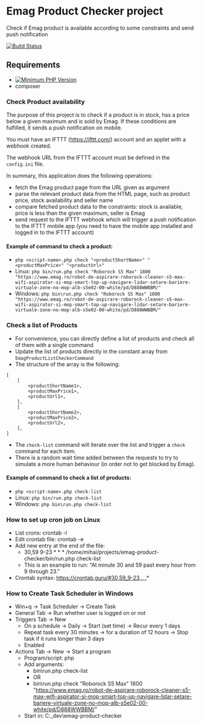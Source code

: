 # Emag Product Checker project
Check if Emag product is available according to some constraints and send push notification

[![Build Status](https://travis-ci.com/mihaitmf/emag-product-checker.svg?branch=main)](https://travis-ci.com/mihaitmf/emag-product-checker)

## Requirements
- [![Minimum PHP Version](https://img.shields.io/badge/php-%3E%3D7.4-blue)](https://php.net/)
- composer

### Check Product availability
The purpose of this project is to check if a product is in stock, has a price below a given maximum and is sold by Emag.
If these conditions are fulfilled, it sends a push notification on mobile. 

You must have an IFTTT (https://ifttt.com/) account and an applet with a webhook created.

The webhook URL from the IFTTT account must be defined in the `config.ini` file.

In summary, this application does the following operations:
* fetch the Emag product page from the URL given as argument 
* parse the relevant product data from the HTML page, such as product price, stock availability and seller name
* compare fetched product data to the constraints: stock is available, price is less than the given maximum, seller is Emag
* send request to the IFTTT webhook which will trigger a push notification to the IFTTT mobile app
(you need to have the mobile app installed and logged in to the IFTTT account) 

#### Example of command to check a product:
* `php <script-name>.php check "<productShortName>" "<productMaxPrice>" "<productUrl>"`
* Linux: `php bin/run.php check "Roborock S5 Max" 1800 "https://www.emag.ro/robot-de-aspirare-roborock-cleaner-s5-max-wifi-aspirator-si-mop-smart-top-up-navigare-lidar-setare-bariere-virtuale-zone-no-mop-alb-s5e02-00-white/pd/D888WWBBM/"`
* Windows: `php bin\run.php check "Roborock S5 Max" 1800 "https://www.emag.ro/robot-de-aspirare-roborock-cleaner-s5-max-wifi-aspirator-si-mop-smart-top-up-navigare-lidar-setare-bariere-virtuale-zone-no-mop-alb-s5e02-00-white/pd/D888WWBBM/"`

### Check a list of Products
* For convenience, you can directly define a list of products and check all of them with a single command 
* Update the list of products directly in the constant array from `EmagProductListCheckerCommand`
* The structure of the array is the following:
```
[
    [
        <productShortName1>,
        <productMaxPrice1>,
        <productUrl1>,
    ],
    [
        <productShortName2>,
        <productMaxPrice2>,
        <productUrl2>,
    ],
]
```
* The `check-list` command will iterate over the list and trigger a `check` command for each item.
* There is a random wait time added between the requests to try to simulate a more human behaviour
(in order not to get blocked by Emag).
 
#### Example of command to check a list of products:
* `php <script-name>.php check-list`
* Linux: `php bin/run.php check-list`
* Windows: `php bin\run.php check-list`


### How to set up cron job on Linux
* List crons: crontab -l
* Edit crontab file: crontab -e
* Add new entry at the end of the file:
  * 30,59 9-23 * * * /home/mihai/projects/emag-product-checker/bin/run.php check-list
  * This is an example to run: "At minute 30 and 59 past every hour from 9 through 23."
* Crontab syntax: https://crontab.guru/#30,59_9-23_*_*_*

### How to Create Task Scheduler in Windows
* Win+q -> Task Scheduler -> Create Task
* General Tab -> Run whether user is logged on or not
* Triggers Tab -> New
  * On a schedule -> Daily -> Start (set time) -> Recur every 1 days
  * Repeat task every 30 minutes -> for a duration of 12 hours -> Stop task if it runs longer than 3 days
  * Enabled
* Actions Tab -> New -> Start a program
  * Program/script: php
  * Add arguments:
    * bin\run.php check-list
    * OR
    * bin\run.php check "Roborock S5 Max" 1800 "https://www.emag.ro/robot-de-aspirare-roborock-cleaner-s5-max-wifi-aspirator-si-mop-smart-top-up-navigare-lidar-setare-bariere-virtuale-zone-no-mop-alb-s5e02-00-white/pd/D888WWBBM/"
  * Start in: C:\_dev\emag-product-checker 
